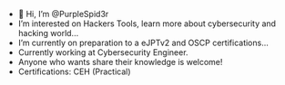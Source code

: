 - 👋 Hi, I’m @PurpleSpid3r
- I’m interested on Hackers Tools, learn more about cybersecurity and hacking world...
- I’m currently on preparation to a eJPTv2 and OSCP certifications...
- Currently working at Cybersecurity Engineer.
- Anyone who wants share their knowledge is welcome!
- Certifications: CEH (Practical)
<!---
If you read this, you can contact to me whit on rosedragonight@gmail.com
--->
